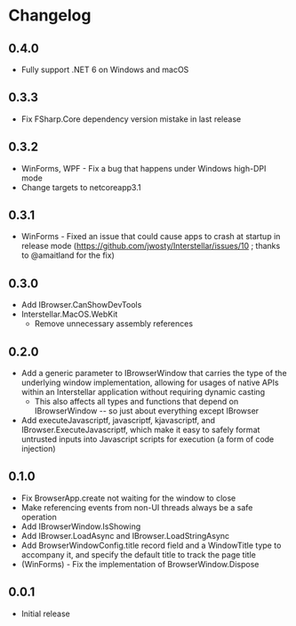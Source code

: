# Changelog

## 0.4.0

* Fully support .NET 6 on Windows and macOS

## 0.3.3

* Fix FSharp.Core dependency version mistake in last release

## 0.3.2

* WinForms, WPF - Fix a bug that happens under Windows high-DPI mode
* Change targets to netcoreapp3.1

## 0.3.1

* WinForms - Fixed an issue that could cause apps to crash at startup in release mode (https://github.com/jwosty/Interstellar/issues/10 ; thanks to @amaitland for the fix)

## 0.3.0

* Add IBrowser.CanShowDevTools
* Interstellar.MacOS.WebKit
    * Remove unnecessary assembly references

## 0.2.0

* Add a generic parameter to IBrowserWindow that carries the type of the underlying window implementation, allowing for usages of native APIs within an Interstellar application without requiring dynamic casting
    * This also affects all types and functions that depend on IBrowserWindow -- so just about everything except IBrowser 
* Add executeJavascriptf, javascriptf, kjavascriptf, and IBrowser.ExecuteJavascriptf, which make it easy to safely format untrusted inputs into Javascript scripts for execution (a form of code injection)

## 0.1.0

* Fix BrowserApp.create not waiting for the window to close
* Make referencing events from non-UI threads always be a safe operation
* Add IBrowserWindow.IsShowing
* Add IBrowser.LoadAsync and IBrowser.LoadStringAsync
* Add BrowserWindowConfig.title record field and a WindowTitle type to accompany it, and specify the default title to track the page title
* (WinForms) - Fix the implementation of BrowserWindow.Dispose

## 0.0.1

* Initial release
